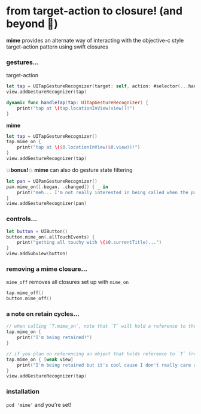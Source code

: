 # from target-action to closure! (and beyond 🚀)
**mime** provides an alternate way of interacting with the objective-c style target-action pattern using swift closures

### gestures...
target-action
```swift
let tap = UITapGestureRecognizer(target: self, action: #selector(...handleTap(_:))
view.addGestureRecognizer(tap)

dynamic func handleTap(tap: UITapGestureRecognizer) {
    print("tap at \(tap.locationInView(view))!")
}
```
**mime**
```swift
let tap = UITapGestureRecognizer()
tap.mime_on { 
    print("tap at \($0.locationInView($0.view))!")
}
view.addGestureRecognizer(tap)
```
💥**bonus!**💥 **mime** can also do gesture state filtering
```swift
let pan = UIPanGestureRecognizer()
pan.mime_on([.began, .changed]) { _ in
    print("meh... I'm not really interested in being called when the pan ends")
}
view.addGestureRecognizer(pan)
```

### controls...
```swift
let button = UIButton()
button.mime_on(.allTouchEvents) { 
    print("getting all touchy with \($0.currentTitle)...")
}
view.addSubview(button)
```

### removing a mime closure...
`mime_off` removes all closures set up with `mime_on`
```swift
tap.mime_off()
button.mime_off()
```

### a note on retain cycles...
```swift
// when calling `T.mime_on`, note that `T` will hold a reference to the closure
tap.mime_on {
    print("I'm being retained!")
}

// if you plan on referencing an object that holds reference to `T` from inside the closure, make sure to do so weakly
tap.mime_on { [weak view]
    print("I'm being retained but it's cool cause I don't really care about \(view)")
}
view.addGestureRecognizer(tap)
```

### installation
`pod 'mime'` and you're set!
